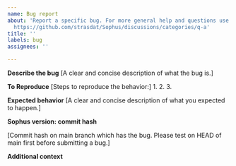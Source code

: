 ```yaml
---
name: Bug report
about: 'Report a specific bug. For more general help and questions use discussions:
  https://github.com/strasdat/Sophus/discussions/categories/q-a'
title: ''
labels: bug
assignees: ''

---
```


**Describe the bug**
[A clear and concise description of what the bug is.]

**To Reproduce**
[Steps to reproduce the behavior:]
1.
2.
3.

**Expected behavior**
[A clear and concise description of what you expected to happen.]

**Sophus version: commit hash**

[Commit hash on main branch which has the bug. Please test on HEAD of main first before submitting a bug.]

**Additional context**

